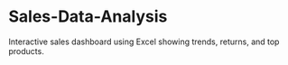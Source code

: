 # Sales-Data-Analysis
Interactive sales dashboard using Excel showing trends, returns, and top products.
